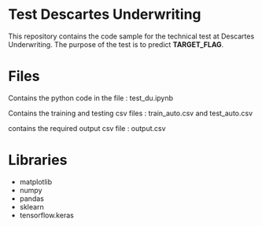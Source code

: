 # Test Descartes Underwriting

This repository contains the code sample for the technical test at Descartes Underwriting. The purpose of the test is to predict **TARGET_FLAG**.

# Files

Contains the python code in the file : test_du.ipynb

Contains the training and testing csv files : train_auto.csv and test_auto.csv

contains the required output csv file : output.csv 

# Libraries

- matplotlib
- numpy
- pandas
- sklearn
- tensorflow.keras
